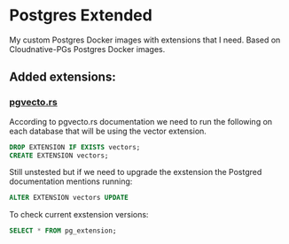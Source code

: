 # Postgres Extended

My custom Postgres Docker images with extensions that I need. Based on Cloudnative-PGs Postgres Docker images.

## Added extensions:

### [pgvecto.rs](https://github.com/tensorchord/pgvecto.rs)

According to pgvecto.rs documentation we need to run the following on each database that will be using the vector extension.

```sql
DROP EXTENSION IF EXISTS vectors;
CREATE EXTENSION vectors;
```

Still unstested but if we need to upgrade the exstension the Postgred documentation mentions running:
```sql
ALTER EXTENSION vectors UPDATE
```

To check current exstension versions:
```sql
SELECT * FROM pg_extension;
```
